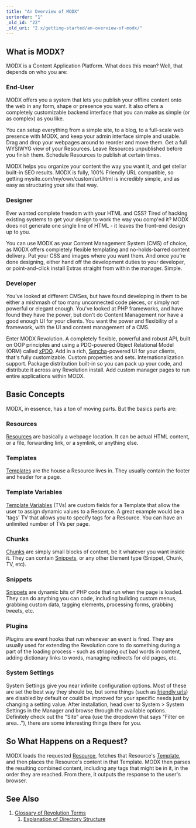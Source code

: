 ```yaml
---
title: "An Overview of MODX"
sortorder: "1"
_old_id: "22"
_old_uri: "2.x/getting-started/an-overview-of-modx/"
---
```


## What is MODX?

MODX is a Content Application Platform. What does this mean? Well, that depends on who you are:

### End-User

MODX offers you a system that lets you publish your offline content onto the web in any form, shape or presence you want. It also offers a completely customizable backend interface that you can make as simple (or as complex) as you like.

You can setup everything from a simple site, to a blog, to a full-scale web presence with MODX, and keep your admin interface simple and usable. Drag and drop your webpages around to reorder and move them. Get a full WYSIWYG view of your Resources. Leave Resources unpublished before you finish them. Schedule Resources to publish at certain times.

MODX helps you organize your content the way you want it, and get stellar built-in SEO results. MODX is fully, 100% Friendly URL compatible, so getting mysite.com/my/own/custom/url.html is incredibly simple, and as easy as structuring your site that way.

### Designer

Ever wanted complete freedom with your HTML and CSS? Tired of hacking existing systems to get your design to work the way you comp'ed it? MODX does not generate one single line of HTML - it leaves the front-end design up to you.

You can use MODX as your Content Management System (CMS) of choice, as MODX offers completely flexible templating and no-holds-barred content delivery. Put your CSS and images where you want them. And once you're done designing, either hand off the development duties to your developer, or point-and-click install Extras straight from within the manager. Simple.

### Developer

You've looked at different CMSes, but have found developing in them to be either a mishmash of too many unconnected code pieces, or simply not powerful or elegant enough. You've looked at PHP frameworks, and have found they have the power, but don't do Content Management nor have a good enough UI for your clients. You want the power and flexibility of a framework, with the UI and content management of a CMS.

Enter MODX Revolution. A completely flexible, powerful and robust API, built on OOP principles and using a PDO-powered Object Relational Model (ORM) called [xPDO](extending-modx/xpdo). Add in a rich, [Sencha](http://sencha.com)-powered UI for your clients, that's fully customizable. Custom properties and sets. Internationalization support. Package distribution built-in so you can pack up your code, and distribute it across any Revolution install. Add custom manager pages to run entire applications within MODX.

## Basic Concepts

MODX, in essence, has a ton of moving parts. But the basics parts are:

### Resources

[Resources](building-sites/resources "Resources") are basically a webpage location. It can be actual HTML content, or a file, forwarding link, or a symlink, or anything else.

### Templates

[Templates](building-sites/elements/templates "Templates") are the house a Resource lives in. They usually contain the footer and header for a page.

### Template Variables

[Template Variables](building-sites/elements/template-variables "Template Variables") (TVs) are custom fields for a Template that allow the user to assign dynamic values to a Resource. A great example would be a 'tags' TV that allows you to specify tags for a Resource. You can have an unlimited number of TVs per page.

### Chunks

[Chunks](building-sites/elements/chunks "Chunks") are simply small blocks of content, be it whatever you want inside it. They can contain [Snippets](extending-modx/snippets "Snippets"), or any other Element type (Snippet, Chunk, TV, etc).

### Snippets

[Snippets](extending-modx/snippets "Snippets") are dynamic bits of PHP code that run when the page is loaded. They can do anything you can code, including building custom menus, grabbing custom data, tagging elements, processing forms, grabbing tweets, etc.

### Plugins

Plugins are event hooks that run whenever an event is fired. They are usually used for extending the Revolution core to do something during a part of the loading process - such as stripping out bad words in content, adding dictionary links to words, managing redirects for old pages, etc.

### System Settings

System Settings give you near infinite configuration options. Most of these are set the best way they should be, but some things (such as [friendly urls](getting-started/friendly-urls "Using Friendly URLs")) are disabled by default or could be improved for your specific needs just by changing a setting value. After installation, head over to System > System Settings in the Manager and browse through the available options. Definitely check out the "Site" area (use the dropdown that says "Filter on area..."), there are some interesting things there for you.

## So What Happens on a Request?

MODX loads the requested [Resource](building-sites/resources "Resources"), fetches that Resource's [Template](building-sites/elements/templates "Templates"), and then places the Resource's content in that Template. MODX then parses the resulting combined content, including any tags that might be in it, in the order they are reached. From there, it outputs the response to the user's browser.

## See Also

1. [Glossary of Revolution Terms](getting-started/an-overview-of-modx/glossary-of-revolution-terms)
    1. [Explanation of Directory Structure](getting-started/an-overview-of-modx/glossary-of-revolution-terms/explanation-of-directory-structure)

